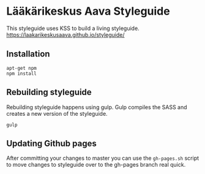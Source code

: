 # Lääkärikeskus Aava Styleguide #
This styleguide uses KSS to build a living styleguide.
https://laakarikeskusaava.github.io/styleguide/

## Installation
```
apt-get npm
npm install
```

## Rebuilding styleguide
Rebuilding styleguide happens using gulp. Gulp compiles the SASS and creates a new version of the styleguide.
```
gulp
```

## Updating Github pages

After committing your changes to master you can use the `gh-pages.sh` script to move changes to styleguide over to the gh-pages branch real quick.

